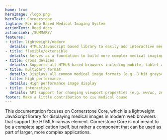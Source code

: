 ```yaml
---
home: true
heroImage: /logo.png
heroText: Cornerstone
tagline: For Web Based Medical Imaging System
actionText: Read docs
actionLink: /SUMMARY/
features:
- title: lightweight/modern
  details: HTML5/Javascript based library to easily add interactive medical images to web applications
- title: flexible/extensible
  details: Serves as a foundation to build more complex medical imaging applications from - enterprise viewer, report viewer, etc.
- title: cross devices
  details: Supports all HTML5 based browsers including mobile, tablet and desktop
- title: multipart format
  details: Displays all common medical image formats (e.g. 8 bit grayscale, 16 bit grayscale, RGB color). Retrieval of images from different systems with different protocols via Image Loader plugin design
- title: high performance
  details: High performance image display
- title: interactive
  details: API support for changing viewport properties (e.g. ww/wc, zoom, pan, invert)
footer: Make a little contribution to 🇨🇳 medical cause
---
```


This documentation focuses on Cornerstone Core, which is a lightweight JavaScript library for displaying medical images in modern web browsers that support the HTML5 canvas element. Cornerstone Core is not meant to be a complete application itself, but rather a component that can be used as part of larger, more complex applications.
